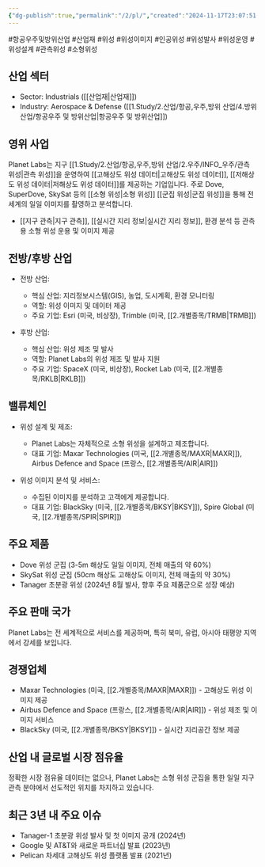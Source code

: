 ```yaml
---
{"dg-publish":true,"permalink":"/2/pl/","created":"2024-11-17T23:07:51.567+09:00","updated":"2025-06-03T20:06:00.678+09:00"}
---
```


#항공우주및방위산업 #산업재 #위성 #위성이미지 #인공위성 #위성발사 #위성운영 #위성설계 #관측위성 #소형위성 

## 산업 섹터

- Sector: Industrials ([[산업재\|산업재]])
- Industry: Aerospace & Defense ([[1.Study/2.산업/항공,우주,방위 산업/4.방위산업/항공우주 및 방위산업\|항공우주 및 방위산업]])

## 영위 사업

Planet Labs는 지구 [[1.Study/2.산업/항공,우주,방위 산업/2.우주/INFO_우주/관측 위성\|관측 위성]]을 운영하여 [[고해상도 위성 데이터\|고해상도 위성 데이터]], [[저해상도 위성 데이터\|저해상도 위성 데이터]]를 제공하는 기업입니다. 주로 Dove, SuperDove, SkySat 등의 [[소형 위성\|소형 위성]] [[군집 위성\|군집 위성]]을 통해 전 세계의 일일 이미지를 촬영하고 분석합니다.

- [[지구 관측\|지구 관측]], [[실시간 지리 정보\|실시간 지리 정보]], 환경 분석 등 관측용 소형 위성 운용 및 이미지 제공

## 전방/후방 산업

- 전방 산업:
    
    - 핵심 산업: 지리정보시스템(GIS), 농업, 도시계획, 환경 모니터링
    - 역할: 위성 이미지 및 데이터 제공
    - 주요 기업: Esri (미국, 비상장), Trimble (미국, [[2.개별종목/TRMB\|TRMB]])
    
- 후방 산업:
    
    - 핵심 산업: 위성 제조 및 발사
    - 역할: Planet Labs의 위성 제조 및 발사 지원
    - 주요 기업: SpaceX (미국, 비상장), Rocket Lab (미국, [[2.개별종목/RKLB\|RKLB]])
    

## 밸류체인

- 위성 설계 및 제조:
    
    - Planet Labs는 자체적으로 소형 위성을 설계하고 제조합니다.
    - 대표 기업: Maxar Technologies (미국, [[2.개별종목/MAXR\|MAXR]]), Airbus Defence and Space (프랑스, [[2.개별종목/AIR\|AIR]])
    
- 위성 이미지 분석 및 서비스:
    
    - 수집된 이미지를 분석하고 고객에게 제공합니다.
    - 대표 기업: BlackSky (미국, [[2.개별종목/BKSY\|BKSY]]), Spire Global (미국, [[2.개별종목/SPIR\|SPIR]])
    

## 주요 제품

- Dove 위성 군집 (3-5m 해상도 일일 이미지, 전체 매출의 약 60%)
- SkySat 위성 군집 (50cm 해상도 고해상도 이미지, 전체 매출의 약 30%)
- Tanager 초분광 위성 (2024년 8월 발사, 향후 주요 제품군으로 성장 예상)

## 주요 판매 국가

Planet Labs는 전 세계적으로 서비스를 제공하며, 특히 북미, 유럽, 아시아 태평양 지역에서 강세를 보입니다.

## 경쟁업체

- Maxar Technologies (미국, [[2.개별종목/MAXR\|MAXR]]) - 고해상도 위성 이미지 제공
- Airbus Defence and Space (프랑스, [[2.개별종목/AIR\|AIR]]) - 위성 제조 및 이미지 서비스
- BlackSky (미국, [[2.개별종목/BKSY\|BKSY]]) - 실시간 지리공간 정보 제공

## 산업 내 글로벌 시장 점유율

정확한 시장 점유율 데이터는 없으나, Planet Labs는 소형 위성 군집을 통한 일일 지구 관측 분야에서 선도적인 위치를 차지하고 있습니다.

## 최근 3년 내 주요 이슈

- Tanager-1 초분광 위성 발사 및 첫 이미지 공개 (2024년)
- Google 및 AT&T와 새로운 파트너십 발표 (2023년)
- Pelican 차세대 고해상도 위성 플랫폼 발표 (2021년)